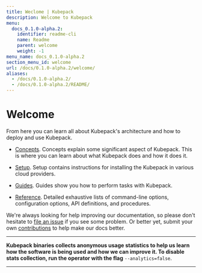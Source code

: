 ```yaml
---
title: Weclome | Kubepack
description: Welcome to Kubepack
menu:
  docs_0.1.0-alpha.2:
    identifier: readme-cli
    name: Readme
    parent: welcome
    weight: -1
menu_name: docs_0.1.0-alpha.2
section_menu_id: welcome
url: /docs/0.1.0-alpha.2/welcome/
aliases:
  - /docs/0.1.0-alpha.2/
  - /docs/0.1.0-alpha.2/README/
---
```


# Welcome

From here you can learn all about Kubepack's architecture and how to deploy and use Kubepack.

- [Concepts](/docs/0.1.0-alpha.2/concepts/). Concepts explain some significant aspect of Kubepack. This is where you can learn about what Kubepack does and how it does it.

- [Setup](/docs/0.1.0-alpha.2/setup/). Setup contains instructions for installing the Kubepack in various cloud providers.

- [Guides](/docs/0.1.0-alpha.2/guides/). Guides show you how to perform tasks with Kubepack.

- [Reference](/docs/0.1.0-alpha.2/reference/). Detailed exhaustive lists of command-line options, configuration options, API definitions, and procedures.

We're always looking for help improving our documentation, so please don't hesitate to [file an issue](https://github.com/kubepack/pack/issues/new) if you see some problem. Or better yet, submit your own [contributions](/docs/0.1.0-alpha.2/CONTRIBUTING) to help make our docs better.

---

**Kubepack binaries collects anonymous usage statistics to help us learn how the software is being used and how we can improve it. To disable stats collection, run the operator with the flag** `--analytics=false`.

---
